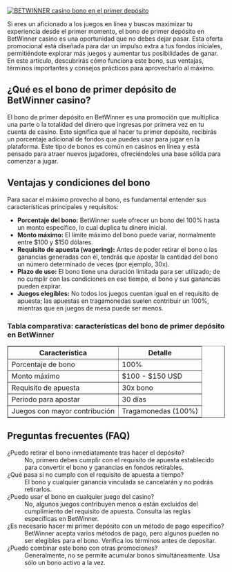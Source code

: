 [![BETWINNER casino bono en el primer depósito](https://123-caf.pages.dev/gitsignup.png)](https://vrmoo.ru/Bt82HjjY)

<p>Si eres un aficionado a los juegos en línea y buscas maximizar tu experiencia desde el primer momento, el bono de primer depósito en BetWinner casino es una oportunidad que no debes dejar pasar. Esta oferta promocional está diseñada para dar un impulso extra a tus fondos iniciales, permitiéndote explorar más juegos y aumentar tus posibilidades de ganar. En este artículo, descubrirás cómo funciona este bono, sus ventajas, términos importantes y consejos prácticos para aprovecharlo al máximo.</p>  <h2>¿Qué es el bono de primer depósito de BetWinner casino?</h2> <p>El bono de primer depósito en BetWinner es una promoción que multiplica una parte o la totalidad del dinero que ingresas por primera vez en tu cuenta de casino. Esto significa que al hacer tu primer depósito, recibirás un porcentaje adicional de fondos que puedes usar para jugar en la plataforma. Este tipo de bonos es común en casinos en línea y está pensado para atraer nuevos jugadores, ofreciéndoles una base sólida para comenzar a jugar.</p>  <h2>Ventajas y condiciones del bono</h2> <p>Para sacar el máximo provecho al bono, es fundamental entender sus características principales y requisitos:</p> <ul>   <li><strong>Porcentaje del bono:</strong> BetWinner suele ofrecer un bono del 100% hasta un monto específico, lo cual duplica tu dinero inicial.</li>   <li><strong>Monto máximo:</strong> El límite máximo del bono puede variar, normalmente entre $100 y $150 dólares.</li>   <li><strong>Requisito de apuesta (wagering):</strong> Antes de poder retirar el bono o las ganancias generadas con él, tendrás que apostar la cantidad del bono un número determinado de veces (por ejemplo, 30x).</li>   <li><strong>Plazo de uso:</strong> El bono tiene una duración limitada para ser utilizado; de no cumplir con las condiciones en ese tiempo, el bono y sus ganancias pueden expirar.</li>   <li><strong>Juegos elegibles:</strong> No todos los juegos cuentan igual en el requisito de apuesta; las apuestas en tragamonedas suelen contribuir un 100%, mientras que en juegos de mesa puede ser menos.</li> </ul>  <h3>Tabla comparativa: características del bono de primer depósito en BetWinner</h3> <table border="1" cellpadding="5" cellspacing="0">   <thead>     <tr>       <th>Característica</th>       <th>Detalle</th>     </tr>   </thead>   <tbody>     <tr>       <td>Porcentaje de bono</td>       <td>100%</td>     </tr>     <tr>       <td>Monto máximo</td>       <td>$100 - $150 USD</td>     </tr>     <tr>       <td>Requisito de apuesta</td>       <td>30x bono</td>     </tr>     <tr>       <td>Periodo para apostar</td>       <td>30 días</td>     </tr>     <tr>       <td>Juegos con mayor contribución</td>       <td>Tragamonedas (100%)</td>     </tr>   </tbody> </table>  <h2>Preguntas frecuentes (FAQ)</h2> <dl>   <dt>¿Puedo retirar el bono inmediatamente tras hacer el depósito?</dt>   <dd>No, primero debes cumplir con el requisito de apuesta establecido para convertir el bono y ganancias en fondos retirables.</dd>      <dt>¿Qué pasa si no cumplo con el requisito de apuesta a tiempo?</dt>   <dd>El bono y cualquier ganancia vinculada se cancelarán y no podrás retirarlos.</dd>      <dt>¿Puedo usar el bono en cualquier juego del casino?</dt>   <dd>No, algunos juegos contribuyen menos o están excluidos del cumplimiento del requisito de apuesta. Consulta las reglas específicas en BetWinner.</dd>      <dt>¿Es necesario hacer mi primer depósito con un método de pago específico?</dt>   <dd>BetWinner acepta varios métodos de pago, pero algunos pueden no ser elegibles para el bono. Verifica los términos antes de depositar.</dd>      <dt>¿Puedo combinar este bono con otras promociones?</dt>   <dd>Generalmente, no se permite acumular bonos simultáneamente. Usa sólo un bono activo a la vez.</dd> </dl>